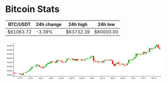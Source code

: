# Bitcoin Stats

BTC/USDT|24h change|24h high|24h low|
|---|---|---|---|
|$61063.72|-3.39%|$63732.39|$60000.00|

<img src="./chart.svg">
